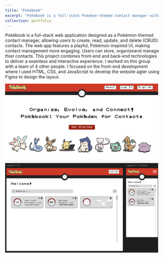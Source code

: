 ```yaml
---
title: "Pokébook"
excerpt: "Pokébook is a full-stack Pokémon-themed contact manager with CRUD functions using HTML, CSS, and JavaScript. <br/><img src='/images/pokebook.png' width='400'>"
collection: portfolio
---
```


Pokébook is a full-stack web application designed as a Pokémon-themed contact manager, allowing users to create, read, update, and delete (CRUD) contacts. The web app features a playful, Pokémon-inspired UI, making contact management more engaging. Users can store, organizeand manage thier contacts. This project combines front-end and back-end technologies to deliver a seamless and interactive experience. I worked on this group with a team of 4 other people. I focused on the front-end development where I used HTML, CSS, and JavaScript to develop the website agter using Figma to design the layout.

<img src="/images/pokebook.png" alt="Pokebook" width="500">
<img src="/images/pokebook2.png" alt="Pokebook Figma" width="500">
